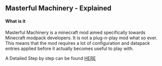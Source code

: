 ## Masterful Machinery - Explained

#### What is it 
Masterful Machinery is a minecraft mod aimed specifically towards Minecraft modpack developers.
It is not a plug-n-play mod what so ever. This means that the mod requires a lot of configuration and datapack entries applied before it actually becomes useful to play with.

A Detailed Step by step can be found [HERE](./rewrite/step_by_step/)